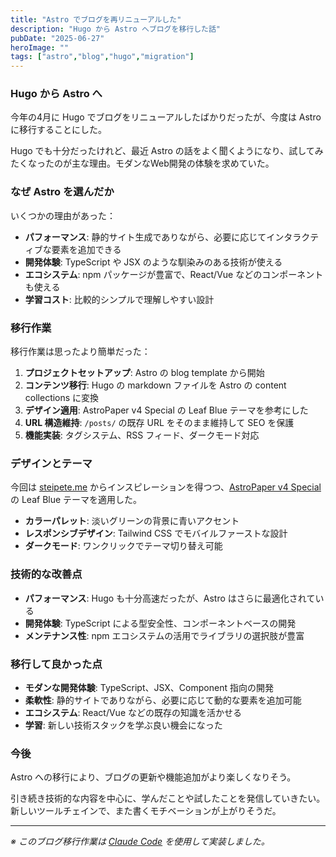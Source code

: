 ```yaml
---
title: "Astro でブログを再リニューアルした"
description: "Hugo から Astro へブログを移行した話"
pubDate: "2025-06-27"
heroImage: ""
tags: ["astro","blog","hugo","migration"]
---
```


### Hugo から Astro へ

今年の4月に Hugo でブログをリニューアルしたばかりだったが、今度は Astro に移行することにした。

Hugo でも十分だったけれど、最近 Astro の話をよく聞くようになり、試してみたくなったのが主な理由。モダンなWeb開発の体験を求めていた。

### なぜ Astro を選んだか

いくつかの理由があった：

- **パフォーマンス**: 静的サイト生成でありながら、必要に応じてインタラクティブな要素を追加できる
- **開発体験**: TypeScript や JSX のような馴染みのある技術が使える
- **エコシステム**: npm パッケージが豊富で、React/Vue などのコンポーネントも使える
- **学習コスト**: 比較的シンプルで理解しやすい設計

### 移行作業

移行作業は思ったより簡単だった：

1. **プロジェクトセットアップ**: Astro の blog template から開始
2. **コンテンツ移行**: Hugo の markdown ファイルを Astro の content collections に変換
3. **デザイン適用**: AstroPaper v4 Special の Leaf Blue テーマを参考にした
4. **URL 構造維持**: `/posts/` の既存 URL をそのまま維持して SEO を保護
5. **機能実装**: タグシステム、RSS フィード、ダークモード対応

### デザインとテーマ

今回は [steipete.me](https://steipete.me/) からインスピレーションを得つつ、[AstroPaper v4 Special](https://astro-paper.pages.dev/posts/predefined-color-schemes/) の Leaf Blue テーマを適用した。

- **カラーパレット**: 淡いグリーンの背景に青いアクセント
- **レスポンシブデザイン**: Tailwind CSS でモバイルファーストな設計
- **ダークモード**: ワンクリックでテーマ切り替え可能

### 技術的な改善点

- **パフォーマンス**: Hugo も十分高速だったが、Astro はさらに最適化されている
- **開発体験**: TypeScript による型安全性、コンポーネントベースの開発
- **メンテナンス性**: npm エコシステムの活用でライブラリの選択肢が豊富

### 移行して良かった点

- **モダンな開発体験**: TypeScript、JSX、Component 指向の開発
- **柔軟性**: 静的サイトでありながら、必要に応じて動的な要素を追加可能
- **エコシステム**: React/Vue などの既存の知識を活かせる
- **学習**: 新しい技術スタックを学ぶ良い機会になった

### 今後

Astro への移行により、ブログの更新や機能追加がより楽しくなりそう。

引き続き技術的な内容を中心に、学んだことや試したことを発信していきたい。新しいツールチェインで、また書くモチベーションが上がりそうだ。

---

*※ このブログ移行作業は [Claude Code](https://claude.ai/code) を使用して実装しました。*